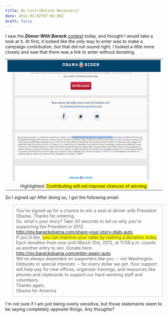 ```yaml
---
title: No Contribution Necessary?
date: 2012-03-02T07:04:00Z
draft: false
---
```


I saw the <i><b>Dinner With Barack</b></i> <a href="http://www.barackobama.com/dinner-with-barack" target="_blank">contest</a> today, and thought I would take a look at it. At first, it looked like the only way to enter was to make a campaign contribution, but that did not sound right. I looked a little more closely and saw that there was a link to enter without donating.
 
 <table align="center" cellpadding="0" cellspacing="0" class="tr-caption-container" style="margin-left: auto; margin-right: auto; text-align: center;"><tbody> <tr><td style="text-align: center;"><img border="0" height="385" src="/posts/images/Screen+Shot+2012-03-01+at+5.43.15+PM.png" width="640" /></td></tr> <tr><td class="tr-caption" style="text-align: center;">Highlighted: <span style="background-color: yellow;">Contributing will not improve chances of winning.</span></td></tr> </tbody></table> 
 So I signed up! After doing so, I got the following email:
 
 <blockquote style="border: 1px solid #ccc; padding: 10px;"> <div class="p1"> You've signed up for a chance to win a seat at dinner with President Obama. Thanks for entering.</div> <div class="p2"> 
</div> <div class="p1"> So, what's your story? Take 30 seconds to tell us why you're supporting the President in 2012:</div> <div class="p2"> 
</div> <div class="p3"> <span class="s1"><a href="http://my.barackobama.com/share-your-story-dwb-auto">http://my.barackobama.com/share-your-story-dwb-auto</a></span></div> <div class="p2"> 
</div> <div class="p1"> If you'd like, <span style="background-color: yellow;">you can improve your odds by making a donation today</span>. Each donation from now until March 31st, 2012, at 11:59 p.m. counts as another entry to win. Donate here:</div> <div class="p2"> 
</div> <div class="p3"> <span class="s1"><a href="http://my.barackobama.com/enter-again-auto">http://my.barackobama.com/enter-again-auto</a></span></div> <div class="p2"> 
</div> <div class="p1"> We've always depended on supporters like you -- not Washington lobbyists or special interests -- for every dollar we get. Your support will help pay for new offices, organizer trainings, and resources like phones and clipboards to support our hard-working staff and volunteers.</div> <div class="p2"> 
</div> <div class="p1"> Thanks again,</div> <div class="p2"> 
</div> <div class="p1"> Obama for America</div> </blockquote> I'm not sure if I am just being overly sensitive, but those statements seem to be saying completely opposite things. Any thoughts?
